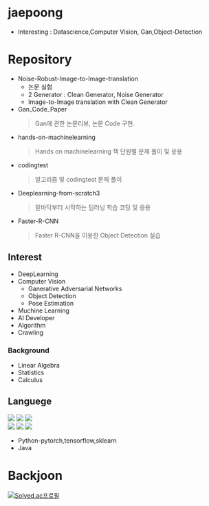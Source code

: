 # jaepoong
- Interesting : Datascience,Computer Vision, Gan,Object-Detection
# Repository
* Noise-Robust-Image-to-Image-translation 
  * 논문 실험
  * 2 Generator : Clean Generator, Noise Generator
  * Image-to-Image translation with Clean Generator
* Gan_Code_Paper
  > Gan에 관한 논문리뷰, 논문 Code 구현.
* hands-on-machinelearning
  > Hands on machinelearning 책 단원별 문제 풀이 및 응용
* codingtest
  > 알고리즘 및 codingtest 문제 풀이
* Deeplearning-from-scratch3
  > 밑바닥부터 시작하는 딥러닝 학습 코딩 및 응용
* Faster-R-CNN
  > Faster R-CNN을 이용한 Object Detection 실습
 
## Interest
* DeepLearning
* Computer Vision
  * Ganerative Adversarial Networks
  * Object Detection
  * Pose Estimation
* Muchine Learning
* AI Developer
* Algorithm
* Crawling

### Background
* Linear Algebra
* Statistics
* Calculus

## Languege
<img src="https://img.shields.io/badge/Python-3776AB?style=flat-square&logo=Python&logoColor=white"/>   <img src="https://img.shields.io/badge/Pytorch-EE4C2C?style=flat-square&logo=Pytorch&logoColor=white"/>   <img src="https://img.shields.io/badge/Tensorflow-FF6F00?style=flat-square&logo=Tensorflow&logoColor=white"/> <br/>
<img src="https://img.shields.io/badge/scikitlearn-F7931E?style=flat-square&logo=Scikit-learn&logoColor=white"/>
<img src="https://img.shields.io/badge/Java-007396?style=flat-square&logo=Java&logoColor=white"/>
<img src="https://img.shields.io/badge/C-A8B9CC?style=flat-square&logo=C&logoColor=white"/>
* Python-pytorch,tensorflow,sklearn
* Java

# Backjoon

[![Solved.ac프로필](http://mazassumnida.wtf/api/v2/generate_badge?boj=tjfwownd)](https://solved.ac/tjfwownd)

